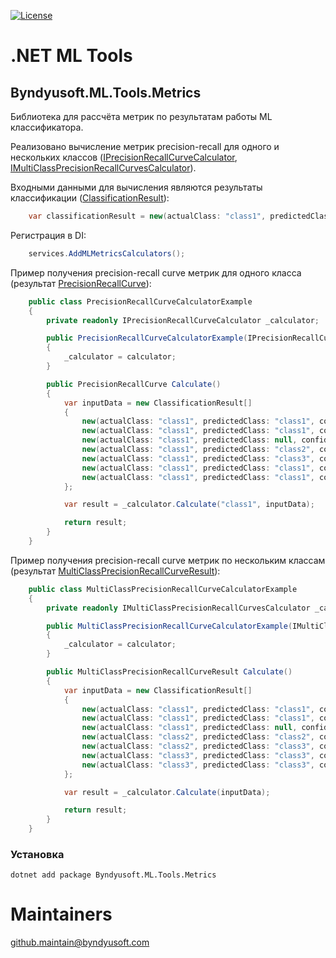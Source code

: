 ﻿[![License](https://img.shields.io/badge/License-Apache--2.0-blue.svg)](https://opensource.org/licenses/Apache-2.0)

# .NET ML Tools

## Byndyusoft.ML.Tools.Metrics

Библиотека для рассчёта метрик по результатам работы ML классификатора.

Реализовано вычисление метрик precision-recall для одного и нескольких классов
([IPrecisionRecallCurveCalculator](src/Metrics/Interfaces/IPrecisionRecallCurveCalculator.cs), [IMultiClassPrecisionRecallCurvesCalculator](src/Metrics/Interfaces/IMultiClassPrecisionRecallCurvesCalculator.cs)).

Входными данными для вычисления являются результаты классификации ([ClassificationResult](src/Metrics/Dtos/ClassificationResult.cs)):
```csharp
    var classificationResult = new(actualClass: "class1", predictedClass: "class1", confidence: 0.9d);
```

Регистрация в DI:
```csharp
    services.AddMLMetricsCalculators();
```

Пример получения precision-recall curve метрик для одного класса (результат [PrecisionRecallCurve](src/Metrics/Dtos/PrecisionRecallCurve.cs)):
```csharp
    public class PrecisionRecallCurveCalculatorExample
    {
        private readonly IPrecisionRecallCurveCalculator _calculator;

        public PrecisionRecallCurveCalculatorExample(IPrecisionRecallCurveCalculator calculator)
        {
            _calculator = calculator;
        }

        public PrecisionRecallCurve Calculate()
        {
            var inputData = new ClassificationResult[]
            {
                new(actualClass: "class1", predictedClass: "class1", confidence: 0.9d),
                new(actualClass: "class1", predictedClass: "class1", confidence: 0.98d),
                new(actualClass: "class1", predictedClass: null, confidence: 0.5d),
                new(actualClass: "class1", predictedClass: "class2", confidence: 0.6d),
                new(actualClass: "class1", predictedClass: "class3", confidence: 0.3d),
                new(actualClass: "class1", predictedClass: "class1", confidence: 0.85d),
                new(actualClass: "class1", predictedClass: "class1", confidence: 0.7d)
            };

            var result = _calculator.Calculate("class1", inputData);

            return result;
        }
    }
```
Пример получения precision-recall curve метрик по нескольким классам (результат [MultiClassPrecisionRecallCurveResult](src/Metrics/Dtos/MultiClassPrecisionRecallCurveResult.cs)):
```csharp
    public class MultiClassPrecisionRecallCurveCalculatorExample
    {
        private readonly IMultiClassPrecisionRecallCurvesCalculator _calculator;

        public MultiClassPrecisionRecallCurveCalculatorExample(IMultiClassPrecisionRecallCurvesCalculator calculator)
        {
            _calculator = calculator;
        }

        public MultiClassPrecisionRecallCurveResult Calculate()
        {
            var inputData = new ClassificationResult[]
            {
                new(actualClass: "class1", predictedClass: "class1", confidence: 0.9d),
                new(actualClass: "class1", predictedClass: "class1", confidence: 0.98d),
                new(actualClass: "class1", predictedClass: null, confidence: 0.5d),
                new(actualClass: "class2", predictedClass: "class2", confidence: 0.6d),
                new(actualClass: "class2", predictedClass: "class3", confidence: 0.3d),
                new(actualClass: "class3", predictedClass: "class3", confidence: 0.85d),
                new(actualClass: "class3", predictedClass: "class3", confidence: 0.7d)
            };

            var result = _calculator.Calculate(inputData);

            return result;
        }
    }
```

### Установка

```shell
dotnet add package Byndyusoft.ML.Tools.Metrics
```

# Maintainers
[github.maintain@byndyusoft.com](mailto:github.maintain@byndyusoft.com)
